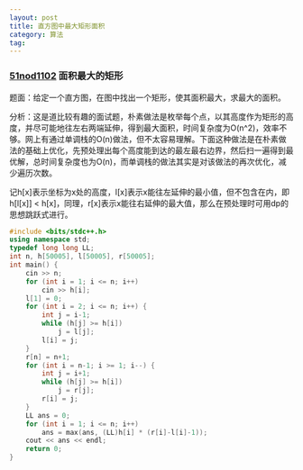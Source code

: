 ```yaml
---
layout: post
title: 直方图中最大矩形面积
category: 算法
tag:
---
```


### [51nod1102](http://www.51nod.com/onlineJudge/questionCode.html#!problemId=1102) 面积最大的矩形

题面：给定一个直方图，在图中找出一个矩形，使其面积最大，求最大的面积。

分析：这是道比较有趣的面试题，朴素做法是枚举每个点，以其高度作为矩形的高度，并尽可能地往左右两端延伸，得到最大面积，时间复杂度为O(n^2)，效率不够。网上有通过单调栈的O(n)做法，但不太容易理解。下面这种做法是在朴素做法的基础上优化，先预处理出每个高度能到达的最左最右边界，然后扫一遍得到最优解，总时间复杂度也为O(n)，而单调栈的做法其实是对该做法的再次优化，减少遍历次数。

记h[x]表示坐标为x处的高度，l[x]表示x能往左延伸的最小值，但不包含在内，即h[l[x]] < h[x]，同理，r[x]表示x能往右延伸的最大值，那么在预处理时可用dp的思想跳跃式进行。

```cpp
#include <bits/stdc++.h>
using namespace std;
typedef long long LL;
int n, h[50005], l[50005], r[50005];
int main() {
    cin >> n;
    for (int i = 1; i <= n; i++)
        cin >> h[i];
    l[1] = 0;
    for (int i = 2; i <= n; i++) {
        int j = i-1;
        while (h[j] >= h[i])
            j = l[j];
        l[i] = j;
    }
    r[n] = n+1;
    for (int i = n-1; i >= 1; i--) {
        int j = i+1;
        while (h[j] >= h[i])
            j = r[j];
        r[i] = j;
    }
    LL ans = 0;
    for (int i = 1; i <= n; i++)
        ans = max(ans, (LL)h[i] * (r[i]-l[i]-1));
    cout << ans << endl;
    return 0;
}
```
